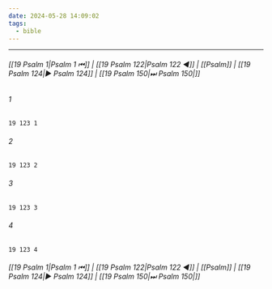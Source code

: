 ```yaml
---
date: 2024-05-28 14:09:02
tags:
  - bible
---
```

___

###### [[19 Psalm 1|Psalm 1 ⏮]] | [[19 Psalm 122|Psalm 122 ◀]] | [[Psalm]] | [[19 Psalm 124|▶ Psalm 124]] | [[19 Psalm 150|⏭ Psalm 150|]]

###### 1
``` verse
19 123 1 
```
###### 2
``` verse
19 123 2 
```
###### 3
``` verse
19 123 3 
```
###### 4
``` verse
19 123 4 
```

###### [[19 Psalm 1|Psalm 1 ⏮]] | [[19 Psalm 122|Psalm 122 ◀]] | [[Psalm]] | [[19 Psalm 124|▶ Psalm 124]] | [[19 Psalm 150|⏭ Psalm 150|]]

